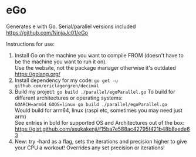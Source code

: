 # eGo
Generates e with Go. Serial/parallel versions included  
https://github.com/NinjaJc01/eGo  

Instructions for use:  
  1. Install Go on the machine you want to compile FROM (doesn't have to be the machine you want to run it on).  
Use the website, not the package manager otherwise it's outdated
https://golang.org/  
  1. Install dependency for my code: ```go get -u github.com/ericlagergren/decimal```
  1. Build my project: ```go build ./parallel/egoParallel.go```
  To build for different architectures or operating systems:  
  ```GOARCH=arm64 GOOS=linux go build ./parallel/egoParallel.go```  
  Would build for arm64, linux (raspi etc, sometimes you may need just arm)  
  See entries in bold for supported OS and Architectures out of the box: https://gist.github.com/asukakenji/f15ba7e588ac42795f421b48b8aede63  
  1. New: try -hard as a flag, sets the iterations and precision higher to give your CPU a workout! Overrides any set precision or iterations!
